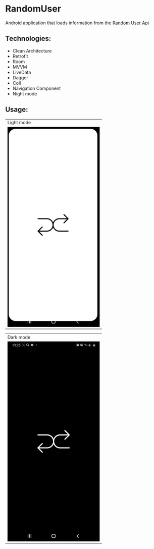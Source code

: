 # RandomUser

Android application that loads information from the [Random User Api](https://randomuser.me)

## Technologies:

* Clean Architecture
* Retrofit
* Room
* MVVM
* LiveData
* Dagger
* Coil
* Navigation Component
* Night mode

## Usage:

<table align="center">
  <tr>
    <td>Light mode</td>   
  </tr>
  <tr>
    <td><img src="random-user.gif" alt="animated" width=292 height=634></td>
  </tr>
 </table>
 <table align="center">
  <tr>
    <td>Dark mode</td>
  </tr>
  <tr>
    <td><img src="random-user-night.gif" alt="animated" width=292 height=634></td>
  </tr>
 </table>
